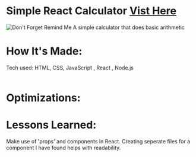 <div id="header" >
 <h1  class="heading-element" dir="auto">Simple React Calculator <a href="https://fladev-simple-calculator-react.netlify.app/">Vist Here</a> </h1>
  <img src="https://i.imgur.com/eCZjqJC.gif" alt="Don't Forget Remind Me">
  A simple calculator that does basic arithmetic
</div>

<div id="header" >
 <h1 class="heading-element" dir="auto">How It's Made:</h1>
 Tech used: HTML, CSS, JavaScript , React , Node.js<br/><br/>
 
</div>

<div id="header" >
 <h1 class="heading-element" dir="auto">Optimizations:</h1>

</div>

<div id="header">
 <h1 class="heading-element" dir="auto">Lessons Learned:</h1>
  Make use of 'props'  and components in React. Creating seperate files for a component I have found helps with readability. 
</div>
